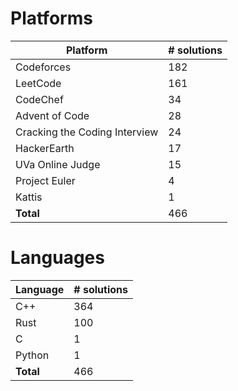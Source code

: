 # Platforms
Platform | # solutions
-------- | -----------
Codeforces | 182
LeetCode | 161
CodeChef | 34
Advent of Code | 28
Cracking the Coding Interview | 24
HackerEarth | 17
UVa Online Judge | 15
Project Euler | 4
Kattis | 1
**Total** | 466

# Languages
Language | # solutions
-------- | -----------
C++ | 364
Rust | 100
C | 1
Python | 1
**Total** | 466

